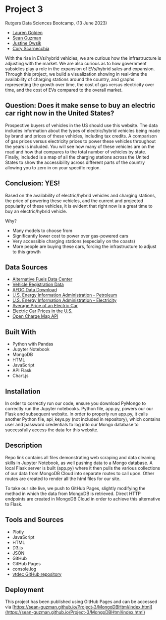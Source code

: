 # Project 3

Rutgers Data Sciences Bootcamp, (13 June 2023)

- [Lauren Golden](https://github.com/laurenhgolden)
- [Sean Guzman](https://github.com/sean-guzman)
- [Justine Owsik](https://github.com/jowsik)
- [Cory Scarnecchia](https://github.com/cscar43)

With the rise in EVs/hybrid vehicles, we are curious how the infrastructure is adjusting with the market. We are also curious as to how government subsidies play a role in the expansion of EVs/hybrid sales and expansion. Through this project, we build a visualization showing in real-time the availability of charging stations around the country, and graphs representing the growth over time, the cost of gas versus electricity over time, and the cost of EVs compared to the overall market.

## Question:  Does it make sense to buy an electric car right now in the United States?
Prospective buyers of vehicles in the US should use this website.  The data includes information about the types of electric/hybrid vehicles being made by brand and prices of these vehicles, including tax credits.  A comparison of gas prices versus electricity prices to power these vehicles throughout the years is included.  You will see how many of these vehicles are on the road and how that compares to the total number of vehicles by state. Finally, included is a map of all the charging stations across the United States to show the accessibility across different parts of the country allowing you to zero in on your specific region. 

## Conclusion:  YES!
Based on the availability of electric/hybrid vehicles and charging stations, the price of powering these vehicles, and the current and projected popularity of these vehicles, it is evident that right now is a great time to buy an electric/hybrid vehicle.  

Why?
- Many models to choose from
- Significantly lower cost to power over gas-powered cars
- Very accessible charging stations (especially on the coasts)
- More people are buying these cars, forcing the infrastructure to adjust to this growth


## Data Sources

- [Alternative Fuels Data Center](https://afdc.energy.gov/data/10304)
- [Vehicle Registration Data](https://afdc.energy.gov/vehicle-registration)
- [AFDC Data Download](https://afdc.energy.gov/data_download/)
- [U.S. Energy Information Administration - Petroleum](https://www.eia.gov/petroleum/)
- [U.S. Energy Information Administration - Electricity](https://www.eia.gov/electricity/)
- [Average Price of an Electric Car](https://caredge.com/guides/average-price-of-an-electric-car)
- [Electric Car Prices in the U.S.](https://insideevs.com/news/565883/electric-car-prices-us/)
- [Open Charge Map API](https://api.openchargemap.io/v3/poi)


## Built With

- Python with Pandas
- Jupyter Notebook
- MongoDB
- HTML
- JavaScript
- API Flask
- Chart.js


## Installation

In order to correctly run our code, ensure you download PyMongo to correctly run the Jupyter notebooks. Python file, app.py, powers our our Flask and subsequent website. In order to properly run app.py, it calls another Python file, api_keys.py (not included in repository), which contains user and password credentials to log into our Mongo database to successfully access the data for this website.

## Description

Repo link contains all files demonstrating web scraping and data cleaning skills in Jupyter Notebook, as well pushing data to a Mongo database.  A local Flask server is built (app.py) where it then pulls the various collections of our data from MongoDB Cloud into separate routes to call upon.  Other routes are created to render all the html files for our site.

To take our site live, we push to GitHub Pages, slightly modifying the method in which the data from MongoDB is retrieved.  Direct HTTP endpoints are created in MongoDB Cloud in order to achieve this alternative to Flask.

## Tools and Sources

- Plotly
- JavaScript
- HTML
- D3.js
- JSON
- GitHub
- GitHub Pages
- console.log
- [ytdec GitHub repository](https://github.com/ytdec)

## Deployment

This project has been published using GitHub Pages and can be accessed via [https://sean-guzman.github.io/Project-3/MongoDBHtml/index.html](https://sean-guzman.github.io/Project-3/MongoDBHtml/index.html)
